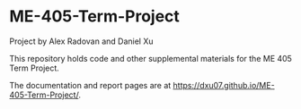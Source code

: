# ME-405-Term-Project
Project by Alex Radovan and Daniel Xu

This repository holds code and other supplemental materials for the ME 405 Term Project.

The documentation and report pages are at <https://dxu07.github.io/ME-405-Term-Project/>.

